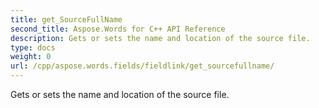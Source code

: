```yaml
---
title: get_SourceFullName
second_title: Aspose.Words for C++ API Reference
description: Gets or sets the name and location of the source file. 
type: docs
weight: 0
url: /cpp/aspose.words.fields/fieldlink/get_sourcefullname/
---
```


Gets or sets the name and location of the source file. 

